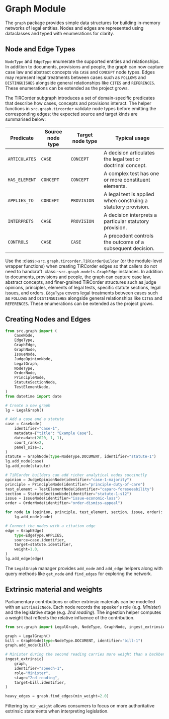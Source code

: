 # Graph Module

The `graph` package provides simple data structures for building in-memory
networks of legal entities. Nodes and edges are represented using dataclasses
and typed with enumerations for clarity.

## Node and Edge Types

`NodeType` and `EdgeType` enumerate the supported entities and relationships.
In addition to documents, provisions and people, the graph can now capture
case law and abstract concepts via ``CASE`` and ``CONCEPT`` node types.
Edges may represent legal treatments between cases such as ``FOLLOWS`` and
``DISTINGUISHES`` alongside general relationships like ``CITES`` and
``REFERENCES``. These enumerations can be extended as the project grows.

The TiRCorder subgraph introduces a set of domain-specific predicates that
describe how cases, concepts and provisions interact. The helper functions in
`src.graph.tircorder` validate node types before emitting the corresponding
edges; the expected source and target kinds are summarised below:

| Predicate      | Source node type | Target node type | Typical usage |
| -------------- | ---------------- | ---------------- | ------------- |
| `ARTICULATES`  | `CASE`           | `CONCEPT`        | A decision articulates the legal test or doctrinal concept. |
| `HAS_ELEMENT`  | `CONCEPT`        | `CONCEPT`        | A complex test has one or more constituent elements. |
| `APPLIES_TO`   | `CONCEPT`        | `PROVISION`      | A legal test is applied when construing a statutory provision. |
| `INTERPRETS`   | `CASE`           | `PROVISION`      | A decision interprets a particular statutory provision. |
| `CONTROLS`     | `CASE`           | `CASE`           | A precedent controls the outcome of a subsequent decision. |

Use the :class:`~src.graph.tircorder.TiRCorderBuilder` (or the module-level
wrapper functions) when creating TiRCorder edges so that callers do not need to
handcraft :class:`~src.graph.models.GraphEdge` instances.
In addition to documents, provisions and people, the graph can capture case law,
abstract concepts, and finer-grained TiRCorder structures such as judge
opinions, principles, elements of legal tests, specific statute sections, legal
issues, and orders. `EdgeType` covers legal treatments between cases such as
``FOLLOWS`` and ``DISTINGUISHES`` alongside general relationships like
``CITES`` and ``REFERENCES``. These enumerations can be extended as the project
grows.
 

## Creating Nodes and Edges

```python
from src.graph import (
    CaseNode,
    EdgeType,
    GraphEdge,
    GraphNode,
    IssueNode,
    JudgeOpinionNode,
    LegalGraph,
    NodeType,
    OrderNode,
    PrincipleNode,
    StatuteSectionNode,
    TestElementNode,
)
from datetime import date

# Create a new graph
lg = LegalGraph()

# Add a case and a statute
case = CaseNode(
    identifier="case-1",
    metadata={"title": "Example Case"},
    date=date(2020, 1, 1),
    court_rank=2,
    panel_size=3,
)
statute = GraphNode(type=NodeType.DOCUMENT, identifier="statute-1")
lg.add_node(case)
lg.add_node(statute)

# TiRCorder builders can add richer analytical nodes succinctly
opinion = JudgeOpinionNode(identifier="case-1-majority")
principle = PrincipleNode(identifier="principle-duty-of-care")
test_element = TestElementNode(identifier="caparo-foreseeability")
section = StatuteSectionNode(identifier="statute-1-s12")
issue = IssueNode(identifier="issue-economic-loss")
order = OrderNode(identifier="order-dismiss-appeal")

for node in (opinion, principle, test_element, section, issue, order):
    lg.add_node(node)

# Connect the nodes with a citation edge
edge = GraphEdge(
    type=EdgeType.APPLIES,
    source=case.identifier,
    target=statute.identifier,
    weight=1.0,
)
lg.add_edge(edge)
```

The `LegalGraph` manager provides `add_node` and `add_edge` helpers along with
query methods like `get_node` and `find_edges` for exploring the network.

## Extrinsic material and weights

Parliamentary contributions or other extrinsic materials can be modelled with
an `ExtrinsicNode`. Each node records the speaker's role (e.g. *Minister*) and
the legislative stage (e.g. *2nd reading*). The ingestion helper computes a
weight that reflects the relative influence of the contribution.

```python
from src.graph import LegalGraph, NodeType, GraphNode, ingest_extrinsic

graph = LegalGraph()
bill = GraphNode(type=NodeType.DOCUMENT, identifier="bill-1")
graph.add_node(bill)

# Minister during the second reading carries more weight than a backbencher
ingest_extrinsic(
    graph,
    identifier="speech-1",
    role="Minister",
    stage="2nd reading",
    target=bill.identifier,
)

heavy_edges = graph.find_edges(min_weight=2.0)
```

Filtering by `min_weight` allows consumers to focus on more authoritative
extrinsic statements when interpreting legislation.
